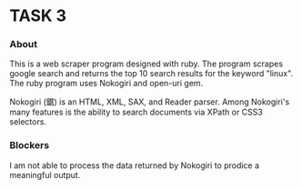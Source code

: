 # TASK 3
### About
This is a web scraper program designed with ruby. The program scrapes google search and returns the top 10 
search results for the keyword "linux". The ruby program uses Nokogiri and open-uri gem.  
   
   
Nokogiri (鋸) is an HTML, XML, SAX, and Reader parser.
Among Nokogiri's many features is the ability to search documents via XPath or CSS3 selectors.

### Blockers
I am not able to process the data returned by Nokogiri to prodice a meaningful output.
